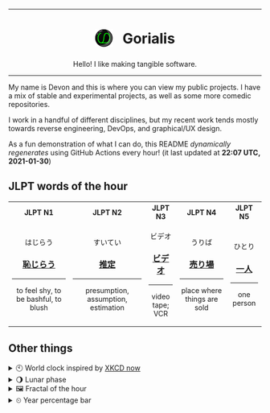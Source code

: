 ***

<h1 align="center">
<sub>
    <img src="readme/resources/avatar.png" height="36">
</sub>
&nbsp;
Gorialis
</h1>
<p align="center">
Hello! I like making tangible software.
</p>

***

My name is Devon and this is where you can view my public projects. I have a mix of stable and experimental projects, as well as some more comedic repositories.

I work in a handful of different disciplines, but my recent work tends mostly towards reverse engineering, DevOps, and graphical/UX design.

As a fun demonstration of what I can do, this README *dynamically regenerates* using GitHub Actions every hour! (it last updated at **22:07 UTC, 2021-01-30**)

<h2>JLPT words of the hour</h2>
<table>
    <tr>
        <th>JLPT N1</th>
        <th>JLPT N2</th>
        <th>JLPT N3</th>
        <th>JLPT N4</th>
        <th>JLPT N5</th>
    </tr>
    <tr>
        <td>
            <p align="center">はじらう</p>
            <h3 align="center"><b><a href="https://jisho.org/search/%E6%81%A5%E3%81%98%E3%82%89%E3%81%86">恥じらう</a></b></h3>
            <hr>
            <p align="center">to feel shy,<wbr> to be bashful,<wbr> to blush</p>
        </td>
        <td>
            <p align="center">すいてい</p>
            <h3 align="center"><b><a href="https://jisho.org/search/%E6%8E%A8%E5%AE%9A">推定</a></b></h3>
            <hr>
            <p align="center">presumption,<wbr> assumption,<wbr> estimation</p>
        </td>
        <td>
            <p align="center">ビデオ</p>
            <h3 align="center"><b><a href="https://jisho.org/search/%E3%83%93%E3%83%87%E3%82%AA">ビデオ</a></b></h3>
            <hr>
            <p align="center">video tape;<br> VCR</p>
        </td>
        <td>
            <p align="center">うりば</p>
            <h3 align="center"><b><a href="https://jisho.org/search/%E5%A3%B2%E3%82%8A%E5%A0%B4">売り場</a></b></h3>
            <hr>
            <p align="center">place where things are sold</p>
        </td>
        <td>
            <p align="center">ひとり</p>
            <h3 align="center"><b><a href="https://jisho.org/search/%E4%B8%80%E4%BA%BA">一人</a></b></h3>
            <hr>
            <p align="center">one person</p>
        </td>
    </tr>
</table>

<h2>Other things</h2>
<details>
<summary>🕙  World clock inspired by <a href="https://xkcd.com/now">XKCD now</a></summary>

> <img src="generated/now.png" width="512">

</details>
<details>
<summary>🌖 Lunar phase</summary>

The moon is approximately 62.02% through its phase (Waning Gibbous).

</details>
<details>
<summary>&#x1f5bc; Fractal of the hour</summary>

> <img src="generated/fractal.png" width="512">

</details>
<details>
<summary>&#x23f2; Year percentage bar</summary>
<pre><code>2021 [█▁▁▁▁▁▁▁▁▁▁▁▁▁▁▁▁▁▁▁] 8.20%</code></pre>
</details>
